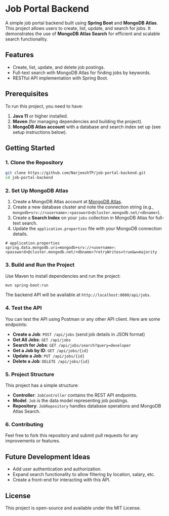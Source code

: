 # Job Portal Backend

A simple job portal backend built using **Spring Boot** and **MongoDB Atlas**. This project allows users to create, list, update, and search for jobs. It demonstrates the use of **MongoDB Atlas Search** for efficient and scalable search functionality.

## Features

- Create, list, update, and delete job postings.
- Full-text search with MongoDB Atlas for finding jobs by keywords.
- RESTful API implementation with Spring Boot.

## Prerequisites

To run this project, you need to have:

1. **Java 11** or higher installed.
2. **Maven** (for managing dependencies and building the project).
3. **MongoDB Atlas account** with a database and search index set up (see setup instructions below).

## Getting Started

### 1. Clone the Repository

```bash
git clone https://github.com/NarjeeshTP/job-portal-backend.git
cd job-portal-backend
```

### 2. Set Up MongoDB Atlas

1. Create a MongoDB Atlas account at [MongoDB Atlas](https://www.mongodb.com/cloud/atlas).
2. Create a new database cluster and note the connection string (e.g., `mongodb+srv://<username>:<password>@cluster.mongodb.net/<dbname>`).
3. Create a **Search Index** on your `jobs` collection in MongoDB Atlas for full-text search.
4. Update the `application.properties` file with your MongoDB connection details.

```properties
# application.properties
spring.data.mongodb.uri=mongodb+srv://<username>:<password>@cluster.mongodb.net/<dbname>?retryWrites=true&w=majority
```

### 3. Build and Run the Project

Use Maven to install dependencies and run the project:

```bash
mvn spring-boot:run
```

The backend API will be available at `http://localhost:8080/api/jobs`.

### 4. Test the API

You can test the API using Postman or any other API client. Here are some endpoints:

- **Create a Job**: `POST /api/jobs` (send job details in JSON format)
- **Get All Jobs**: `GET /api/jobs`
- **Search for Jobs**: `GET /api/jobs/search?query=developer`
- **Get a Job by ID**: `GET /api/jobs/{id}`
- **Update a Job**: `PUT /api/jobs/{id}`
- **Delete a Job**: `DELETE /api/jobs/{id}`

### 5. Project Structure

This project has a simple structure:

- **Controller**: `JobController` contains the REST API endpoints.
- **Model**: `Job` is the data model representing job postings.
- **Repository**: `JobRepository` handles database operations and MongoDB Atlas Search.

### 6. Contributing

Feel free to fork this repository and submit pull requests for any improvements or features.

## Future Development Ideas

- Add user authentication and authorization.
- Expand search functionality to allow filtering by location, salary, etc.
- Create a front-end for interacting with this API.

## License

This project is open-source and available under the MIT License.

